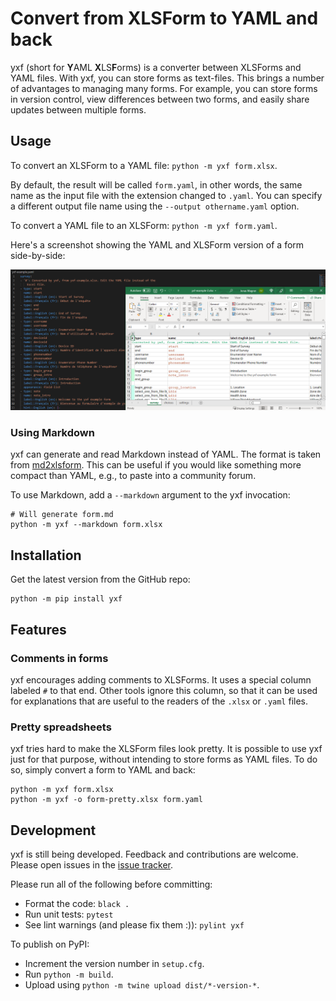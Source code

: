 # Convert from XLSForm to YAML and back

yxf (short for **Y**AML **X**LS**F**orms) is a converter between XLSForms and
YAML files. With yxf, you can store forms as text-files. This brings a number of
advantages to managing many forms. For example, you can store forms in version
control, view differences between two forms, and easily share updates between
multiple forms.

## Usage

To convert an XLSForm to a YAML file: `python -m yxf form.xlsx`.

By default, the result will be called `form.yaml`, in other words, the same name
as the input file with the extension changed to `.yaml`. You can specify a
different output file name using the `--output othername.yaml` option.

To convert a YAML file to an XLSForm: `python -m yxf form.yaml`.

Here's a screenshot showing the YAML and XLSForm version of a form side-by-side:

![YAML and XLSForm version of a form](https://github.com/Sjlver/yxf/blob/main/docs/yxf-yaml-and-xlsx-side-by-side.png)

### Using Markdown

yxf can generate and read Markdown instead of YAML. The format is taken from
[md2xlsform](https://github.com/joshuaberetta/md2xlsform). This can be useful if
you would like something more compact than YAML, e.g., to paste into a community
forum.

To use Markdown, add a `--markdown` argument to the yxf invocation:

```shell
# Will generate form.md
python -m yxf --markdown form.xlsx
```

## Installation

Get the latest version from the GitHub repo:

```
python -m pip install yxf
```

## Features

### Comments in forms

yxf encourages adding comments to XLSForms. It uses a special column labeled `#`
to that end. Other tools ignore this column, so that it can be used for
explanations that are useful to the readers of the `.xlsx` or `.yaml` files.

### Pretty spreadsheets

yxf tries hard to make the XLSForm files look pretty. It is possible to use yxf
just for that purpose, without intending to store forms as YAML files. To do so,
simply convert a form to YAML and back:

```
python -m yxf form.xlsx
python -m yxf -o form-pretty.xlsx form.yaml
```

## Development

yxf is still being developed. Feedback and contributions are welcome.
Please open issues in the [issue tracker](https://github.com/Sjlver/yxf/issues).

Please run all of the following before committing:

- Format the code: `black .`
- Run unit tests: `pytest`
- See lint warnings (and please fix them :)): `pylint yxf`

To publish on PyPI:

- Increment the version number in `setup.cfg`.
- Run `python -m build`.
- Upload using `python -m twine upload dist/*-version-*`.